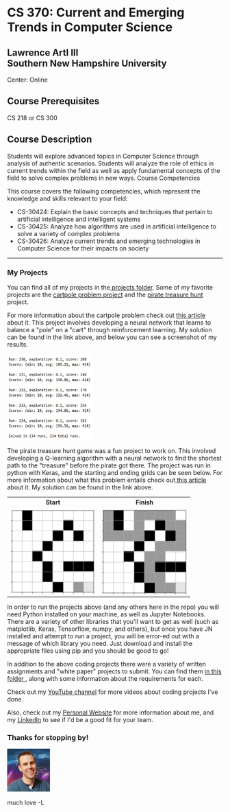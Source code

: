 <h1>CS 370: Current and Emerging Trends in Computer Science</h1>
<h2>Lawrence Artl III<br>
  Southern New Hampshire University</h2>
Center: Online

<h2>
Course Prerequisites
</h2>
CS 218 or CS 300
<h2>
Course Description
</h2>
<p>Students will explore advanced topics in Computer Science through analysis of authentic scenarios. Students will analyze the role of ethics in current trends within the field as well as apply fundamental concepts of the field to solve complex problems in new ways.
Course Competencies
</p>
<p>
This course covers the following competencies, which represent the knowledge and skills relevant to your field:
<ul>
    <li>CS-30424: Explain the basic concepts and techniques that pertain to artificial intelligence and intelligent systems
    <li>CS-30425: Analyze how algorithms are used in artificial intelligence to solve a variety of complex problems
    <li>CS-30426: Analyze current trends and emerging technologies in Computer Science for their impacts on society
</ul>
</p>
<hr>

<h3>My Projects</h3>
  <p>You can find all of my projects in the<a href="https://github.com/lorenarms/SNHU_CS_370_Emerging_Trends_in_CS" target="_blank"> projects folder</a>. 
  Some of my favorite projects are the <a href="https://github.com/lorenarms/SNHU_CS_370_Emerging_Trends_in_CS/tree/main/Cartpole" target="_blank"> cartpole problem project</a> and the <a href="https://github.com/lorenarms/SNHU_CS_370_Emerging_Trends_in_CS/tree/main/TreasureHuntGame/TreasureHuntGame" target="_blank"> pirate treasure hunt</a> project.
</p>
<p>For more information about the cartpole problem check out <a href="https://towardsdatascience.com/the-cartepole-problem-competitive-performance-with-particle-swarm-optimization-672f018ede3c" target="_blank"> this article</a> about it. This project involves developing a neural network that learns to balance a "pole" on a "cart" through reinforcement learning. My solution can be found in the link above, and below you can see a screenshot of my results.</p>
<div>
    <img src="https://github.com/lorenarms/SNHU_CS_370_Emerging_Trends_in_CS/blob/main/images/solved.png" atl="[start]" style="width:200px;height:200px;">
</div>
<p>The pirate treasure hunt game was a fun project to work on. This involved developing a Q-learning algorithm with a neural network to find the shortest path to the "treasure" before the pirate got there. The project was run in python with Keras, and the starting and ending grids can be seen below. For more information about what this problem entails check out<a href="https://gotensor.com/2019/10/02/q-learning-an-introduction-through-a-simple-table-based-implementation-with-learning-rate-discount-factor-and-exploration/" target="_blank"> this article</a> about it. My solution can be found in the link above.</p>
<table>
    <tr>
        <th>Start</th>
        <th>Finish</th>
    </tr>
    <tr>
        <td><img src="https://github.com/lorenarms/SNHU_CS_370_Emerging_Trends_in_CS/blob/main/images/start.png" atl="[start]" style="width:200px;height:200px;"></td>
        <td><img src="https://github.com/lorenarms/SNHU_CS_370_Emerging_Trends_in_CS/blob/main/images/finish.png" atl="[finish]" style="width:200px;height:200px;"></td>
    </tr>
</table>
</p>

<p>
In order to run the projects above (and any others here in the repo) you will need Python installed on your machine, as well as Jupyter Notebooks. There are a variety of other libraries that you'll want to get as well (such as matplotlib, Keras, Tensorflow, numpy, and others), but once you have JN installed and attempt to run a project, you will be error-ed out with a message of which library you need. Just download and install the appropriate files using pip and you should be good to go!
</p>

<p>
  In addition to the above coding projects there were a variety of written assignments and "white paper" projects to submit. You can find them <a href="https://github.com/lorenarms/SNHU_CS_370_Emerging_Trends_in_CS/tree/main/writeups" target="_blank"> in this folder </a>, along with some information about the requirements for each.
</p>

<p>Check out my <a href="https://www.youtube.com/channel/UCGtp8PRHgPCQHYoSxbMST8A" target="_blank">YouTube channel</a> for more videos about coding projects I've done.</p>
<p>Also, check out my <a href="http://artllj.com" target="_blank">Personal Website</a> for more information about me, and my <a href="https://www.linkedin.com/in/lorenarms95/" target="_blank">LinkedIn</a> to see if I'd be a good fit for your team. </p>
<h3>Thanks for stopping by!</h3>
<img src="https://github.com/lorenarms/SNHU_CS_370_Emerging_Trends_in_CS/blob/main/images/profile.png" atl="[picture of me]" style="width:100px;">
<p>much love
-L
</p>
